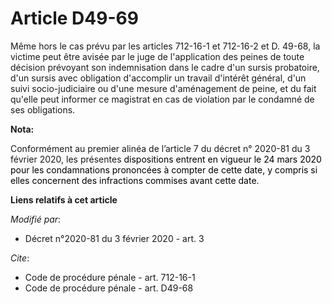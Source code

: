 # Article D49-69

Même hors le cas prévu par les articles 712-16-1 et 712-16-2 et D. 49-68, la victime peut être avisée par le juge de
l'application des peines de toute décision prévoyant son indemnisation dans le cadre d'un sursis probatoire, d'un sursis avec
obligation d'accomplir un travail d'intérêt général, d'un suivi socio-judiciaire ou d'une mesure d'aménagement de peine, et
du fait qu'elle peut informer ce magistrat en cas de violation par le condamné de ses obligations.

**Nota:**

Conformément au premier alinéa de l’article 7 du décret n° 2020-81 du 3 février 2020, les présentes 
  <font color="black">dispositions entrent en vigueur le 24 mars 2020 pour les condamnations prononcées à compter de cette
date, y compris si elles concernent des infractions commises avant cette date.</font>

**Liens relatifs à cet article**

_Modifié par_:

  - Décret n°2020-81 du 3 février 2020 - art. 3

_Cite_:

  - Code de procédure pénale - art. 712-16-1
  - Code de procédure pénale - art. D49-68
